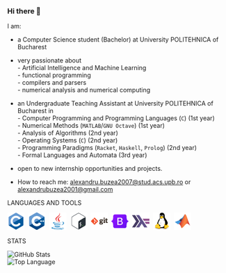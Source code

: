 ### Hi there 👋

<!--
**alexandrubuzea/alexandrubuzea** is a ✨ _special_ ✨ repository because its `README.md` (this file) appears on your GitHub profile.

Here are some ideas to get you started:

- 🔭 I’m currently working on ...
- 🌱 I’m currently learning ...
- 👯 I’m looking to collaborate on ...
- 🤔 I’m looking for help with ...
- 💬 Ask me about ...
- 📫 How to reach me: ...
- 😄 Pronouns: ...
- ⚡ Fun fact: ...
-->
I am:
- a Computer Science student (Bachelor) at University POLITEHNICA of Bucharest
- very passionate about \
      - Artificial Intelligence and Machine Learning \
      - functional programming \
      - compilers and parsers \
      - numerical analysis and numerical computing
- an Undergraduate Teaching Assistant at University POLITEHNICA of Bucharest in \
      - Computer Programming and Programming Languages (`C`) (1st year) \
      - Numerical Methods (`MATLAB`/`GNU Octave`) (1st year) \
      - Analysis of Algorithms (2nd year) \
      - Operating Systems (`C`) (2nd year) \
      - Programming Paradigms (`Racket`, `Haskell`, `Prolog`) (2nd year) \
      - Formal Languages and Automata (3rd year)
- open to new internship opportunities and projects.

- How to reach me: alexandru.buzea2007@stud.acs.upb.ro or alexandrubuzea2001@gmail.com

LANGUAGES AND TOOLS

<div>
  <img src="https://github.com/devicons/devicon/blob/master/icons/c/c-original.svg" title="C" alt="C" width="40" height="40"/>&nbsp;
  <img src="https://github.com/devicons/devicon/blob/master/icons/cplusplus/cplusplus-original.svg" title="C++" alt="C++" width="40" height="40"/>&nbsp;
  <img src="https://github.com/devicons/devicon/blob/master/icons/java/java-original.svg" title="Java" alt="Java" width="40" height="40"/>&nbsp;
  <img src="https://github.com/devicons/devicon/blob/master/icons/bash/bash-original.svg" title="bash" alt="bash" width="40" height="40"/>&nbsp;
  <img src="https://github.com/devicons/devicon/blob/master/icons/git/git-original-wordmark.svg" title="Git" alt="Git" width="40" height="40"/>&nbsp;
  <img src="https://github.com/devicons/devicon/blob/master/icons/bootstrap/bootstrap-original.svg" title="Bootstrap" alt="Bootstrap" width="40" height="40"/>&nbsp;
  <img src="https://github.com/devicons/devicon/blob/master/icons/haskell/haskell-original.svg" title="Haskell" alt="Haskell" width="40" height="40"/>&nbsp;
  <img src="https://github.com/devicons/devicon/blob/master/icons/linux/linux-original.svg" title="Linux" alt="Linux" width="40" height="40"/>&nbsp;
  <img src="https://github.com/devicons/devicon/blob/master/icons/matlab/matlab-original.svg" title="Matlab" alt="Matlab" width="40" height="40"/>&nbsp;
</div>

STATS

<p>
    <img alt = "GitHub Stats" src="https://github-readme-stats.vercel.app/api?username=alexandrubuzea&show_icons=true&icon_color=000000&hide_border=true&title_color=5391FE&text_color=555">
    <br>
    <img alt = "Top Language" src="https://github-readme-stats.vercel.app/api/top-langs/?username=alexandrubuzea&hide=html,&hide_border=true&title_color=5391FE&text_color=555"
</p>
